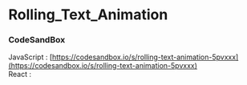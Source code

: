 # Rolling_Text_Animation

### CodeSandBox

JavaScript : [https://codesandbox.io/s/rolling-text-animation-5pvxxx](https://codesandbox.io/s/rolling-text-animation-5pvxxx) \
React : []()
